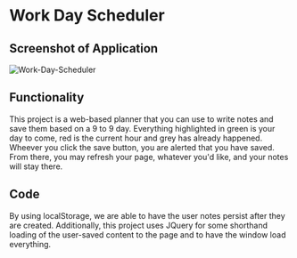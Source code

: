 # Work Day Scheduler

## Screenshot of Application
 ![Work-Day-Scheduler](https://gyazo.com/75338dd73d706240fa56206b5770b0e4)

## Functionality
This project is a web-based planner that you can use to write notes and save them based on a 9 to 9 day. Everything highlighted in green is your day to come, red is the current hour and grey has already happened. Wheever you click the save button, you are alerted that you have saved. From there, you may refresh your page, whatever you'd like, and your notes will stay there.

## Code
By using localStorage, we are able to have the user notes persist after they are created. Additionally, this project uses JQuery for some shorthand loading of the user-saved content to the page and to have the window load everything.
